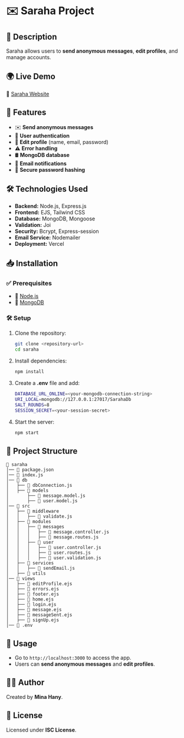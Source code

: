 # ✉️ Saraha Project

## 📌 Description
Saraha allows users to **send anonymous messages**, **edit profiles**, and manage accounts.

## 🌍 Live Demo
🔗 [Saraha Website](https://saraha-website.vercel.app/)

## 🚀 Features
- ✉️ **Send anonymous messages**
- 🔐 **User authentication**
- 📝 **Edit profile** (name, email, password)
- ⚠️ **Error handling**
- 🛢️ **MongoDB database**
- 📧 **Email notifications**
- 🔑 **Secure password hashing**

## 🛠️ Technologies Used
- **Backend:** Node.js, Express.js
- **Frontend:** EJS, Tailwind CSS
- **Database:** MongoDB, Mongoose
- **Validation:** Joi
- **Security:** Bcrypt, Express-session
- **Email Service:** Nodemailer
- **Deployment:** Vercel

## 📥 Installation

### ✅ Prerequisites
- 📌 [Node.js](https://nodejs.org/)
- 📌 [MongoDB](https://www.mongodb.com/)

### 🛠️ Setup
1. Clone the repository:
   ```sh
   git clone <repository-url>
   cd saraha
   ```
2. Install dependencies:
   ```sh
   npm install
   ```
3. Create a **.env** file and add:
   ```sh
   DATABASE_URL_ONLINE=<your-mongodb-connection-string>
   URI_LOCAL=mongodb://127.0.0.1:27017/SarahaDb
   SALT_ROUNDS=8
   SESSION_SECRET=<your-session-secret>
   ```
4. Start the server:
   ```sh
   npm start
   ```

## 📂 Project Structure
```
📂 saraha
│── 📄 package.json
│── 📄 index.js
│── 📂 db
│   ├── 📄 dbConnection.js
│   ├── 📂 models
│       ├── 📄 message.model.js
│       ├── 📄 user.model.js
│── 📂 src
│   ├── 📂 middleware
│   │   ├── 📄 validate.js
│   ├── 📂 modules
│   │   ├── 📂 messages
│   │   │   ├── 📄 message.controller.js
│   │   │   ├── 📄 message.routes.js
│   │   ├── 📂 user
│   │   │   ├── 📄 user.controller.js
│   │   │   ├── 📄 user.routes.js
│   │   │   ├── 📄 user.validation.js
│   ├── 📂 services
│   │   ├── 📄 sendEmail.js
│   ├── 📂 utils
│── 📂 views
│   ├── 📄 editProfile.ejs
│   ├── 📄 errors.ejs
│   ├── 📄 footer.ejs
│   ├── 📄 home.ejs
│   ├── 📄 login.ejs
│   ├── 📄 message.ejs
│   ├── 📄 messageSent.ejs
│   ├── 📄 signUp.ejs
│── 📄 .env
```

## 🎯 Usage
- Go to `http://localhost:3000` to access the app.
- Users can **send anonymous messages** and **edit profiles**.

## 👨‍💻 Author
Created by **Mina Hany**.

## 📜 License
Licensed under **ISC License**.

